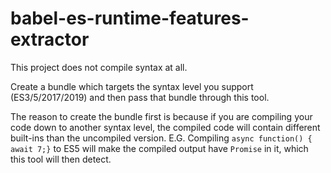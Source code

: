# babel-es-runtime-features-extractor

This project does not compile syntax at all.

Create a bundle which targets the syntax level you support (ES3/5/2017/2019) and then pass that bundle through this tool.

The reason to create the bundle first is because if you are compiling your code down to another syntax level, the compiled code will contain different built-ins than the uncompiled version. E.G. Compiling `async function() { await 7;}` to ES5 will make the compiled output have `Promise` in it, which this tool will then detect.
